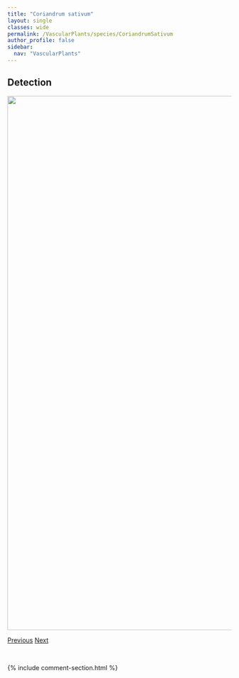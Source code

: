 ```yaml
---
title: "Coriandrum sativum"
layout: single
classes: wide
permalink: /VascularPlants/species/CoriandrumSativum
author_profile: false
sidebar:
  nav: "VascularPlants"
---
```


<h2>Detection</h2>

<a href="https://drive.google.com/uc?export=view&id=1cx_Sp38RN5AAnKeQOUaGoUZHUvJmBP5i">
<img src="https://drive.google.com/uc?export=view&id=1cx_Sp38RN5AAnKeQOUaGoUZHUvJmBP5i" height = "1200" width = "800">
</a>


<a href="/DevelopmentWebsite/VascularPlants/species/CoreopsisTinctoria" class="pagination--pager" title="Coreopsis tinctoria">Previous</a> <a href="/DevelopmentWebsite/VascularPlants/species/Corispermum" class="pagination--pager" title="Corispermum">Next</a>

<p>&nbsp;</p>

{% include comment-section.html %}
